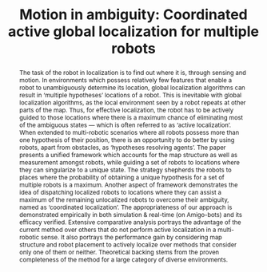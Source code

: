 ---
layout: project-page-new
title: "Motion in ambiguity: Coordinated active global localization for multiple robots"
authors:
  - name: Shivudu Bhuvanagiri
    sup: #
  - name: K. Madhava Krishna
    sup: #
affiliations:
  - name: IIIT Hyderabad, India
    link: https://robotics.iiit.ac.in
    sup: #
permalink: /publications/2010/Bhuvanagiri_Motion-in-ambiguity/
abstract: "The task of the robot in localization is to find out where it is, through sensing and motion. In environments which possess relatively few features that enable a robot to unambiguously determine its location, global localization algorithms can result in ‘multiple hypotheses’ locations of a robot. This is inevitable with global localization algorithms, as the local environment seen by a robot repeats at other parts of the map. Thus, for effective localization, the robot has to be actively guided to those locations where there is a maximum chance of eliminating most of the ambiguous states — which is often referred to as ‘active localization’. When extended to multi-robotic scenarios where all robots possess more than one hypothesis of their position, there is an opportunity to do better by using robots, apart from obstacles, as ‘hypotheses resolving agents’. The paper presents a unified framework which accounts for the map structure as well as measurement amongst robots, while guiding a set of robots to locations where they can singularize to a unique state. The strategy shepherds the robots to places where the probability of obtaining a unique hypothesis for a set of multiple robots is a maximum. Another aspect of framework demonstrates the idea of dispatching localized robots to locations where they can assist a maximum of the remaining unlocalized robots to overcome their ambiguity, named as ‘coordinated localization’. The appropriateness of our approach is demonstrated empirically in both simulation & real-time (on Amigo-bots) and its efficacy verified. Extensive comparative analysis portrays the advantage of the current method over others that do not perform active localization in a multi-robotic sense. It also portrays the performance gain by considering map structure and robot placement to actively localize over methods that consider only one of them or neither. Theoretical backing stems from the proven completeness of the method for a large category of diverse environments."
paper: https://www.sciencedirect.com/science/article/pii/S0921889009001444?via%3Dihub
# iframe: https://www.youtube.com/embed/jhjskX4FQwA

---